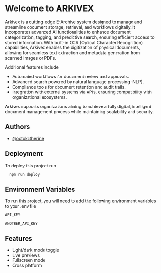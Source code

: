 
# Welcome to ARKIVEX

Arkivex is a cutting-edge E-Archive system designed to manage and streamline document storage, retrieval, and workflows digitally. It incorporates advanced AI functionalities to enhance document categorization, tagging, and predictive search, ensuring efficient access to stored information. With built-in OCR (Optical Character Recognition) capabilities, Arkivex enables the digitization of physical documents, allowing for seamless text extraction and metadata generation from scanned images or PDFs.

Additional features include:
- Automated workflows for document review and approvals.
- Advanced search powered by natural language processing (NLP).
- Compliance tools for document retention and audit trails.
- Integration with external systems via APIs, ensuring compatibility with organizational ecosystems.

Arkivex supports organizations aiming to achieve a fully digital, intelligent document management process while maintaining scalability and security.


## Authors

- [@octokatherine](https://www.github.com/octokatherine)


## Deployment

To deploy this project run

```bash
  npm run deploy
```


## Environment Variables

To run this project, you will need to add the following environment variables to your .env file

`API_KEY`

`ANOTHER_API_KEY`


## Features

- Light/dark mode toggle
- Live previews
- Fullscreen mode
- Cross platform

